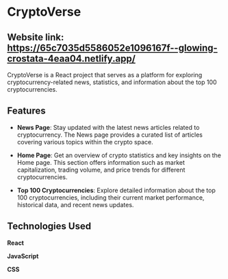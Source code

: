 # CryptoVerse

## Website link: https://65c7035d5586052e1096167f--glowing-crostata-4eaa04.netlify.app/

CryptoVerse is a React project that serves as a platform for exploring cryptocurrency-related news, statistics, and information about the top 100 cryptocurrencies.

## Features

- **News Page**: Stay updated with the latest news articles related to cryptocurrency. The News page provides a curated list of articles covering various topics within the crypto space.

- **Home Page**: Get an overview of crypto statistics and key insights on the Home page. This section offers information such as market capitalization, trading volume, and price trends for different cryptocurrencies.

- **Top 100 Cryptocurrencies**: Explore detailed information about the top 100 cryptocurrencies, including their current market performance, historical data, and recent news updates.

## Technologies Used

**React**

**JavaScript**

**CSS**
